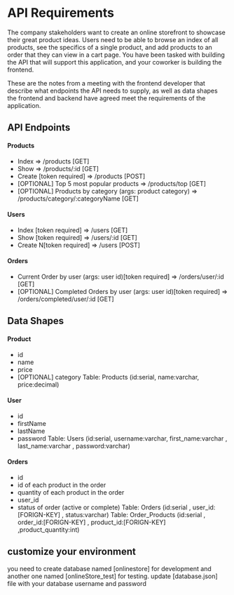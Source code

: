 # API Requirements
The company stakeholders want to create an online storefront to showcase their great product ideas. Users need to be able to browse an index of all products, see the specifics of a single product, and add products to an order that they can view in a cart page. You have been tasked with building the API that will support this application, and your coworker is building the frontend.

These are the notes from a meeting with the frontend developer that describe what endpoints the API needs to supply, as well as data shapes the frontend and backend have agreed meet the requirements of the application. 

## API Endpoints
#### Products
- Index    => /products [GET]
- Show     => /products/:id [GET]
- Create [token required] => /products [POST]
- [OPTIONAL] Top 5 most popular products  => /products/top [GET]
- [OPTIONAL] Products by category (args: product category) => /products/category/:categoryName [GET]

#### Users
- Index [token required]   => /users     [GET]
- Show [token required]    => /users/:id [GET]
- Create N[token required] => /users     [POST]

#### Orders
- Current Order by user (args: user id)[token required] => /orders/user/:id  [GET]
- [OPTIONAL] Completed Orders by user (args: user id)[token required]  => /orders/completed/user/:id [GET]

## Data Shapes
#### Product
-  id
- name
- price
- [OPTIONAL] category
Table: Products (id:serial, name:varchar, price:decimal)

#### User
- id
- firstName
- lastName
- password
Table: Users (id:serial, username:varchar, first_name:varchar , last_name:varchar , password:varchar)

#### Orders
- id
- id of each product in the order
- quantity of each product in the order
- user_id
- status of order (active or complete)
Table: Orders (id:serial , user_id:[FORIGN-KEY] , status:varchar)
Table: Order_Products (id:serial , order_id:[FORIGN-KEY] , product_id:[FORIGN-KEY] ,product_quantity:int)

## customize your environment 
you need to create database named [onlinestore] for development and another one named [onlineStore_test] for testing.
update [database.json] file with your database username and password

